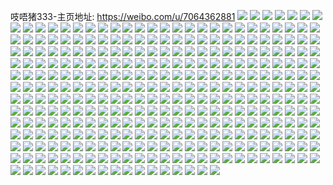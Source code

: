 吱唔猪333-主页地址: https://weibo.com/u/7064362881 
![](https://wx4.sinaimg.cn/mw2000/007I5luNly1h9g53uqq6rj32c036eu0z.jpg) 
![](https://wx4.sinaimg.cn/mw2000/007I5luNly1h9g53vkm6fj32c0340u0x.jpg) 
![](https://wx4.sinaimg.cn/mw2000/007I5luNly1h9g541fybfj320w2pukjm.jpg) 
![](https://wx4.sinaimg.cn/mw2000/007I5luNly1h9g5408swkj32332s4qv5.jpg) 
![](https://wx4.sinaimg.cn/mw2000/007I5luNly1h9g53zb7jaj321m2q5hdt.jpg) 
![](https://wx4.sinaimg.cn/mw2000/007I5luNly1h9g53yn0pcj323f2sknpd.jpg) 
![](https://wx4.sinaimg.cn/mw2000/007I5luNly1h9g53x1z10j32c03404qq.jpg) 
![](https://wx4.sinaimg.cn/mw2000/007I5luNly1h9g542d9dvj32c0340hdu.jpg) 
![](https://wx4.sinaimg.cn/mw2000/007I5luNly1h9g53xz3cfj32122pe7wi.jpg) 
![](https://wx4.sinaimg.cn/mw2000/007I5luNly1h9f7v1x06ij32c0340x6s.jpg) 
![](https://wx4.sinaimg.cn/mw2000/007I5luNly1h9f7um7axfj32c03404qr.jpg) 
![](https://wx4.sinaimg.cn/mw2000/007I5luNly1h9f7uec4ftj32c0340u10.jpg) 
![](https://wx4.sinaimg.cn/mw2000/007I5luNly1h9f7up33ivj32c0342x6q.jpg) 
![](https://wx4.sinaimg.cn/mw2000/007I5luNly1h9f7uunvb3j30yi1pce81.jpg) 
![](https://wx4.sinaimg.cn/mw2000/007I5luNly1h9f7ut32ycj32c0340u10.jpg) 
![](https://wx4.sinaimg.cn/mw2000/007I5luNly1h8am95syrgj32d135sqv7.jpg) 
![](https://wx4.sinaimg.cn/mw2000/007I5luNly1h8am9siep3j32dc35se83.jpg) 
![](https://wx4.sinaimg.cn/mw2000/007I5luNly1h8am919sknj32cy35sx6r.jpg) 
![](https://wx4.sinaimg.cn/mw2000/007I5luNly1h8am9j0o22j32c02c04qq.jpg) 
![](https://wx4.sinaimg.cn/mw2000/007I5luNly1h8am9go7klj32c02c0npd.jpg) 
![](https://wx4.sinaimg.cn/mw2000/007I5luNly1h8am9l7qs2j32c02c0x6p.jpg) 
![](https://wx4.sinaimg.cn/mw2000/007I5luNly1h8am8q51d2j32dc35skjn.jpg) 
![](https://wx4.sinaimg.cn/mw2000/007I5luNly1h8am99qhh7j32dc35s4qr.jpg) 
![](https://wx4.sinaimg.cn/mw2000/007I5luNly1h8am9eozfej32cv35snpf.jpg) 
![](https://wx4.sinaimg.cn/mw2000/007I5luNly1h84y8dc1u6j32c03401kz.jpg) 
![](https://wx4.sinaimg.cn/mw2000/007I5luNly1h84y7paq5wj32c0340e83.jpg) 
![](https://wx4.sinaimg.cn/mw2000/007I5luNly1h84y8u4wd2j32c0340x6q.jpg) 
![](https://wx4.sinaimg.cn/mw2000/007I5luNly1h84y8xvmf6j33402canpf.jpg) 
![](https://wx4.sinaimg.cn/mw2000/007I5luNly1h84y8zmntaj32dc35skjn.jpg) 
![](https://wx4.sinaimg.cn/mw2000/007I5luNly1h84y8h13c7j32c034ue83.jpg) 
![](https://wx4.sinaimg.cn/mw2000/007I5luNly1h84y8l720yj32c034enpf.jpg) 
![](https://wx4.sinaimg.cn/mw2000/007I5luNly1h84y93g2kxj31l736cu0z.jpg) 
![](https://wx4.sinaimg.cn/mw2000/007I5luNly1h84y8q3m17j32c0340npf.jpg) 
![](https://wx4.sinaimg.cn/mw2000/007I5luNly1h7xs2xkpt9j321b2pre82.jpg) 
![](https://wx4.sinaimg.cn/mw2000/007I5luNly1h7xs30uvglj32c034eb2b.jpg) 
![](https://wx4.sinaimg.cn/mw2000/007I5luNly1h7xs33q79vj328l2zh4qr.jpg) 
![](https://wx4.sinaimg.cn/mw2000/007I5luNly1h7xs28h3m1j31r02c0npe.jpg) 
![](https://wx4.sinaimg.cn/mw2000/007I5luNly1h7xs0ognx7j31r02c04qq.jpg) 
![](https://wx4.sinaimg.cn/mw2000/007I5luNly1h7xs36zd7tj31o02804qq.jpg) 
![](https://wx4.sinaimg.cn/mw2000/007I5luNly1h7xs0g9twxj31r02c04qq.jpg) 
![](https://wx4.sinaimg.cn/mw2000/007I5luNly1h7xs39feu1j31r02c01ky.jpg) 
![](https://wx4.sinaimg.cn/mw2000/007I5luNly1h7xs0jru63j31pf29wqv5.jpg) 
![](https://wx4.sinaimg.cn/mw2000/007I5luNly1h7xs2w4zetj31r02c01ky.jpg) 
![](https://wx4.sinaimg.cn/mw2000/007I5luNly1h7xrzod4hnj31qz2by1ky.jpg) 
![](https://wx4.sinaimg.cn/mw2000/007I5luNly1h7xs3umoiqj32612w1kjn.jpg) 
![](https://wx4.sinaimg.cn/mw2000/007I5luNly1h7xs42gs0xj32c0340x6r.jpg) 
![](https://wx4.sinaimg.cn/mw2000/007I5luNly1h7xs4h811hj32c0340x6r.jpg) 
![](https://wx4.sinaimg.cn/mw2000/007I5luNly1h7xs4kfup9j327r27r1kz.jpg) 
![](https://wx4.sinaimg.cn/mw2000/007I5luNly1h7xs4ry19uj32c02c04qr.jpg) 
![](https://wx4.sinaimg.cn/mw2000/007I5luNly1h7xs52d4kzj32c02cm7wj.jpg) 
![](https://wx4.sinaimg.cn/mw2000/007I5luNly1h7tb77c7acj31zv2nub2b.jpg) 
![](https://wx4.sinaimg.cn/mw2000/007I5luNly1h7tb7bahkrj31u32g44qr.jpg) 
![](https://wx4.sinaimg.cn/mw2000/007I5luNly1h7tb7khghmj32492tob2b.jpg) 
![](https://wx4.sinaimg.cn/mw2000/007I5luNly1h7tb7g1hxxj32122pfkjn.jpg) 
![](https://wx4.sinaimg.cn/mw2000/007I5luNly1h72i7z1sufj31sc2ds4qq.jpg) 
![](https://wx4.sinaimg.cn/mw2000/007I5luNly1h666jej9r1j33402c07wj.jpg) 
![](https://wx4.sinaimg.cn/mw2000/007I5luNly1h666izmaz7j32tp24a4qr.jpg) 
![](https://wx4.sinaimg.cn/mw2000/007I5luNly1h666ip2petj32c035ikjo.jpg) 
![](https://wx4.sinaimg.cn/mw2000/007I5luNly1h666j7qcshj31ke2377i5.jpg) 
![](https://wx4.sinaimg.cn/mw2000/007I5luNly1h666jkr0oij32bw3404bw.jpg) 
![](https://wx4.sinaimg.cn/mw2000/007I5luNly1h666jssk3wj320w2p7x6q.jpg) 
![](https://wx4.sinaimg.cn/mw2000/007I5luNly1h666isbf7ij32c02c07wi.jpg) 
![](https://wx4.sinaimg.cn/mw2000/007I5luNly1h666iqyvk7j32c02c0x6q.jpg) 
![](https://wx4.sinaimg.cn/mw2000/007I5luNly1h666itlkvjj32c02c0u0y.jpg) 
![](https://wx4.sinaimg.cn/mw2000/007I5luNly1h62iq2cbgmj32x226ttlp.jpg) 
![](https://wx4.sinaimg.cn/mw2000/007I5luNly1h62ipxlir3j329a30d18a.jpg) 
![](https://wx4.sinaimg.cn/mw2000/007I5luNly1h62iq3rvg5j31e511mdjr.jpg) 
![](https://wx4.sinaimg.cn/mw2000/007I5luNly1h62iq5dftzj31c0100nk5.jpg) 
![](https://wx4.sinaimg.cn/mw2000/007I5luNly1h60d7astk5j327a2xqx6p.jpg) 
![](https://wx4.sinaimg.cn/mw2000/007I5luNly1h60d7g3kfuj32c0340hdu.jpg) 
![](https://wx4.sinaimg.cn/mw2000/007I5luNly1h60d7f4jj1j32662w8dss.jpg) 
![](https://wx4.sinaimg.cn/mw2000/007I5luNly1h60d79vje5j32c03401kz.jpg) 
![](https://wx4.sinaimg.cn/mw2000/007I5luNly1h60d82w976j32dr36ancm.jpg) 
![](https://wx4.sinaimg.cn/mw2000/007I5luNly1h60d84b7ztj32c0340u0z.jpg) 
![](https://wx4.sinaimg.cn/mw2000/007I5luNly1h5vi7o4waoj31kw1kwkjl.jpg) 
![](https://wx4.sinaimg.cn/mw2000/007I5luNly1h5vi7btjemj31kw1l3kjl.jpg) 
![](https://wx4.sinaimg.cn/mw2000/007I5luNly1h5tumf8734j32c03404qs.jpg) 
![](https://wx4.sinaimg.cn/mw2000/007I5luNly1h5tumd90g6j33402c0qv6.jpg) 
![](https://wx4.sinaimg.cn/mw2000/007I5luNly1h5tv6qkhjxj32c02c0qv7.jpg) 
![](https://wx4.sinaimg.cn/mw2000/007I5luNly1h5tvccnji1j32c02c0e81.jpg) 
![](https://wx4.sinaimg.cn/mw2000/007I5luNly1h5tv3ik3zbj30yi1bzwjt.jpg) 
![](https://wx4.sinaimg.cn/mw2000/007I5luNly1h5tvad1xxuj33402c0kjm.jpg) 
![](https://wx4.sinaimg.cn/mw2000/007I5luNly1h5mw09wuxtj31sc2ds7wi.jpg) 
![](https://wx4.sinaimg.cn/mw2000/007I5luNly1h5mw0d6ax6j31sc2dqb2a.jpg) 
![](https://wx4.sinaimg.cn/mw2000/007I5luNly1h5gt3l3gsnj329j2lo7wj.jpg) 
![](https://wx4.sinaimg.cn/mw2000/007I5luNly1h5gt3qhl7pj32772xl4qr.jpg) 
![](https://wx4.sinaimg.cn/mw2000/007I5luNly1h5gt3jtu5sj33402c0qv7.jpg) 
![](https://wx4.sinaimg.cn/mw2000/007I5luNly1h5gt3asj0aj32c033yu0y.jpg) 
![](https://wx4.sinaimg.cn/mw2000/007I5luNly1h5gt3neo24j32c0340x6q.jpg) 
![](https://wx4.sinaimg.cn/mw2000/007I5luNly1h5gt3h3m2qj315o1awkdl.jpg) 
![](https://wx4.sinaimg.cn/mw2000/007I5luNly1h5gt3bxo50j32c0340hdu.jpg) 
![](https://wx4.sinaimg.cn/mw2000/007I5luNly1h5gt3fv1mhj315o2ethdt.jpg) 
![](https://wx4.sinaimg.cn/mw2000/007I5luNly1h5gt3d359rj32c02c0qv5.jpg) 
![](https://wx4.sinaimg.cn/mw2000/007I5luNly1h5487r1cpsj31sc2ds7wh.jpg) 
![](https://wx4.sinaimg.cn/mw2000/007I5luNly1h5487ow2ecj31yr2mce81.jpg) 
![](https://wx4.sinaimg.cn/mw2000/007I5luNly1h5487qjan1j31sc2dsx6p.jpg) 
![](https://wx4.sinaimg.cn/mw2000/007I5luNly1h51q6ntjdnj31o7289npd.jpg) 
![](https://wx4.sinaimg.cn/mw2000/007I5luNly1h51q6p2th7j31sc2dskjl.jpg) 
![](https://wx4.sinaimg.cn/mw2000/007I5luNly1h4xelzm3qhj326e2wi7wj.jpg) 
![](https://wx4.sinaimg.cn/mw2000/007I5luNly1h4xemcxd1mj32752xikjn.jpg) 
![](https://wx4.sinaimg.cn/mw2000/007I5luNly1h4xelskwb1j325w2vu7wj.jpg) 
![](https://wx4.sinaimg.cn/mw2000/007I5luNly1h4xemhr5kaj31xu2l4hdu.jpg) 
![](https://wx4.sinaimg.cn/mw2000/007I5luNly1h4xen0j2zkj31u22g3b2a.jpg) 
![](https://wx4.sinaimg.cn/mw2000/007I5luNly1h4xemn4vkej325e2v74qr.jpg) 
![](https://wx4.sinaimg.cn/mw2000/007I5luNly1h4xempew6ij32c034i7wi.jpg) 
![](https://wx4.sinaimg.cn/mw2000/007I5luNly1h4xemoby3ij32c03407wi.jpg) 
![](https://wx4.sinaimg.cn/mw2000/007I5luNly1h4xemqfgokj32c034q7wi.jpg) 
![](https://wx4.sinaimg.cn/mw2000/007I5luNly1h4xelm7e6cj31yn2m7hdu.jpg) 
![](https://wx4.sinaimg.cn/mw2000/007I5luNly1h4xem670uqj323e2si7wj.jpg) 
![](https://wx4.sinaimg.cn/mw2000/007I5luNly1h4xemvt9gej323u2t3npe.jpg) 
![](https://wx4.sinaimg.cn/mw2000/007I5luNly1h4xelttq6lj32572ux4qq.jpg) 
![](https://wx4.sinaimg.cn/mw2000/007I5luNly1h4lwu8w15bj32c035yhdv.jpg) 
![](https://wx4.sinaimg.cn/mw2000/007I5luNly1h3rgfa4hp2j32c02c0npd.jpg) 
![](https://wx4.sinaimg.cn/mw2000/007I5luNly1h3rgf7ew5vj32c02c0kjl.jpg) 
![](https://wx4.sinaimg.cn/mw2000/007I5luNly1h3rgf9fqcaj3296296npd.jpg) 
![](https://wx4.sinaimg.cn/mw2000/007I5luNly1h3rgf8ig1qj32c02c0u0x.jpg) 
![](https://wx4.sinaimg.cn/mw2000/007I5luNly1h2wfe5flygj31jv22he81.jpg) 
![](https://wx4.sinaimg.cn/mw2000/007I5luNly1h2wfe720rvj31o0280npd.jpg) 
![](https://wx4.sinaimg.cn/mw2000/007I5luNly1h2wfe63tqhj31o0280npd.jpg) 
![](https://wx4.sinaimg.cn/mw2000/007I5luNly1h2wfe8c0foj31o0280npd.jpg) 
![](https://wx4.sinaimg.cn/mw2000/007I5luNly1h2e1schur0j32ol2kzhdu.jpg) 
![](https://wx4.sinaimg.cn/mw2000/007I5luNly1h2e1sahl7aj326l35sx6q.jpg) 
![](https://wx4.sinaimg.cn/mw2000/007I5luNly1h2e1sda5n3j32123371ky.jpg) 
![](https://wx4.sinaimg.cn/mw2000/007I5luNly1h2e1s7pjf0j32c02c01ky.jpg) 
![](https://wx4.sinaimg.cn/mw2000/007I5luNly1h218oxrkzej33402c0qv7.jpg) 
![](https://wx4.sinaimg.cn/mw2000/007I5luNly1h218p01hckj31ji1tzx6p.jpg) 
![](https://wx4.sinaimg.cn/mw2000/007I5luNly1h218oywe6nj32c02c0b2a.jpg) 
![](https://wx4.sinaimg.cn/mw2000/007I5luNly1h218ywol94j30vi1b90zz.jpg) 
![](https://wx4.sinaimg.cn/mw2000/007I5luNly1h1jtzehn3wj32362s7kjn.jpg) 
![](https://wx4.sinaimg.cn/mw2000/007I5luNly1h1jtz2yv1sj326a2wdnpf.jpg) 
![](https://wx4.sinaimg.cn/mw2000/007I5luNly1h1jtzbs1evj325n2vikjn.jpg) 
![](https://wx4.sinaimg.cn/mw2000/007I5luNly1h1jtz9ab0wj32c0340hdw.jpg) 
![](https://wx4.sinaimg.cn/mw2000/007I5luNly1h1jtzhjhjbj32c0340b2c.jpg) 
![](https://wx4.sinaimg.cn/mw2000/007I5luNly1h1jtz5xy47j327y2ymu0z.jpg) 
![](https://wx4.sinaimg.cn/mw2000/007I5luNly1h1dw2943d2j31od2ijkjl.jpg) 
![](https://wx4.sinaimg.cn/mw2000/007I5luNly1h1dw28j2pxj31wt2v9u0x.jpg) 
![](https://wx4.sinaimg.cn/mw2000/007I5luNly1h1dw29ozx4j31lm2efe81.jpg) 
![](https://wx4.sinaimg.cn/mw2000/007I5luNly1h1dw2ah9laj32c0340e82.jpg) 
![](https://wx4.sinaimg.cn/mw2000/007I5luNly1h1dw27kr2rj31sb2ohqv5.jpg) 
![](https://wx4.sinaimg.cn/mw2000/007I5luNly1h1dw2b2mjwj32c0340x6p.jpg) 
![](https://wx4.sinaimg.cn/mw2000/007I5luNly1h0ptqjcgmkj30yi1fq1ep.jpg) 
![](https://wx4.sinaimg.cn/mw2000/007I5luNly1h0ptqioi5rj30yi1pce6i.jpg) 
![](https://wx4.sinaimg.cn/mw2000/007I5luNly1h0ptqlewxvj30yi1fqhal.jpg) 
![](https://wx4.sinaimg.cn/mw2000/007I5luNly1h0ptqkk6gxj30yi1fr1fy.jpg) 
![](https://wx4.sinaimg.cn/mw2000/007I5luNly1h0ptqmd9slj32c02c07wi.jpg) 
![](https://wx4.sinaimg.cn/mw2000/007I5luNly1h0ptqjvdb9j30yi1fs4nk.jpg) 
![](https://wx4.sinaimg.cn/mw2000/007I5luNly1gzrxg284dej30ui1kbwrj.jpg) 
![](https://wx4.sinaimg.cn/mw2000/007I5luNly1gzrxg70mzbj32c02c0npd.jpg) 
![](https://wx4.sinaimg.cn/mw2000/007I5luNly1gzrxg30g89j30rl1kb1bb.jpg) 
![](https://wx4.sinaimg.cn/mw2000/007I5luNly1gzrxg80vktj321e21eqv5.jpg) 
![](https://wx4.sinaimg.cn/mw2000/007I5luNly1gzrxg65o97j32c02c0e81.jpg) 
![](https://wx4.sinaimg.cn/mw2000/007I5luNly1gzrxg8bdczj30n40mhju3.jpg) 
![](https://wx4.sinaimg.cn/mw2000/007I5luNly1gzrxh9dl2cj31rf2ck4qq.jpg) 
![](https://wx4.sinaimg.cn/mw2000/007I5luNly1gzrxg43o4jj31ky23ye81.jpg) 
![](https://wx4.sinaimg.cn/mw2000/007I5luNly1gzrxh8fi9tj31sc2dshdt.jpg) 
![](https://wx4.sinaimg.cn/mw2000/007I5luNly1gzrxh8o3eoj30ry0rxn1v.jpg) 
![](https://wx4.sinaimg.cn/mw2000/007I5luNly1gzrxg9iyupj32c0340kjn.jpg) 
![](https://wx4.sinaimg.cn/mw2000/007I5luNly1gzrxg0z57ej32c03404qq.jpg) 
![](https://wx4.sinaimg.cn/mw2000/007I5luNly1gzrxha1ghej31sc1sce81.jpg) 
![](https://wx4.sinaimg.cn/mw2000/007I5luNly1gymrxzu9pkj32c0340qv7.jpg) 
![](https://wx4.sinaimg.cn/mw2000/007I5luNly1gymrwuvk8dj33402c07wj.jpg) 
![](https://wx4.sinaimg.cn/mw2000/007I5luNly1gymrw4oklej324d2ttx6r.jpg) 
![](https://wx4.sinaimg.cn/mw2000/007I5luNly1gymrwiddr8j32c03401kz.jpg) 
![](https://wx4.sinaimg.cn/mw2000/007I5luNly1gymrx9eb1oj32vh25mqv6.jpg) 
![](https://wx4.sinaimg.cn/mw2000/007I5luNly1gymrvmbk6nj32532usqv6.jpg) 
![](https://wx4.sinaimg.cn/mw2000/007I5luNly1gy1w6xs55ij30yi1fqal5.jpg) 
![](https://wx4.sinaimg.cn/mw2000/007I5luNly1gy1w6y50tjj30yf1fnan1.jpg) 
![](https://wx4.sinaimg.cn/mw2000/007I5luNly1gxz26e3iedj31oj28pe81.jpg) 
![](https://wx4.sinaimg.cn/mw2000/007I5luNly1gxz26digtfj31sc2dsx6p.jpg) 
![](https://wx4.sinaimg.cn/mw2000/007I5luNly1gxz26ga7xuj31sc2dsqv5.jpg) 
![](https://wx4.sinaimg.cn/mw2000/007I5luNly1gxz26ei7onj31fs1x14qp.jpg) 
![](https://wx4.sinaimg.cn/mw2000/007I5luNly1gxz26fcfvhj31pf29wu0x.jpg) 
![](https://wx4.sinaimg.cn/mw2000/007I5luNly1gxz26h6hxtj31np27k7wh.jpg) 
![](https://wx4.sinaimg.cn/mw2000/007I5luNly1gxz26cunh6j31sc1sc7wh.jpg) 
![](https://wx4.sinaimg.cn/mw2000/007I5luNly1gxz26ibryhj31sc2dse81.jpg) 
![](https://wx4.sinaimg.cn/mw2000/007I5luNly1gxz26hjk0xj31sc1sc1kx.jpg) 
![](https://wx4.sinaimg.cn/mw2000/007I5luNly1gwnvu6ntqsj31k022o7qf.jpg) 
![](https://wx4.sinaimg.cn/mw2000/007I5luNly1gwnvu0jdwsj31k022o4p7.jpg) 
![](https://wx4.sinaimg.cn/mw2000/007I5luNly1gwnvueosylj32882yyb2a.jpg) 
![](https://wx4.sinaimg.cn/mw2000/007I5luNly1gwnvubngh0j31k122o7v1.jpg) 
![](https://wx4.sinaimg.cn/mw2000/007I5luNly1gwnvu9y40vj31k022o1im.jpg) 
![](https://wx4.sinaimg.cn/mw2000/007I5luNly1gwnvu87xoaj31k022oe6u.jpg) 
![](https://wx4.sinaimg.cn/mw2000/007I5luNly1gwnvu4s9htj31k122ob29.jpg) 
![](https://wx4.sinaimg.cn/mw2000/007I5luNly1gwnvu27vl1j31k022o1f4.jpg) 
![](https://wx4.sinaimg.cn/mw2000/007I5luNly1gwnvujx1pyj32452tix6r.jpg) 
![](https://wx4.sinaimg.cn/mw2000/007I5luNly1gwiiytusa0j32c03401ky.jpg) 
![](https://wx4.sinaimg.cn/mw2000/007I5luNly1gwiiypjc9dj30xc2s0x6p.jpg) 
![](https://wx4.sinaimg.cn/mw2000/007I5luNly1gwiiysgtinj325b2v2kjm.jpg) 
![](https://wx4.sinaimg.cn/mw2000/007I5luNly1gwhg33mpslj31sc1sc1ky.jpg) 
![](https://wx4.sinaimg.cn/mw2000/007I5luNly1gwhg390lqyj31oc1ocnpd.jpg) 
![](https://wx4.sinaimg.cn/mw2000/007I5luNly1gwhg3gas0bj31sc1sc7wi.jpg) 
![](https://wx4.sinaimg.cn/mw2000/007I5luNly1gw6nwgmzmnj31zp2nknpd.jpg) 
![](https://wx4.sinaimg.cn/mw2000/007I5luNly1gw6nwj57q0j323y2t9u0z.jpg) 
![](https://wx4.sinaimg.cn/mw2000/007I5luNly1gw6nwf9mx3j32392scqv5.jpg) 
![](https://wx4.sinaimg.cn/mw2000/007I5luNly1gukr35dh7wj62c034me8302.jpg) 
![](https://wx4.sinaimg.cn/mw2000/007I5luNly1gukr31eih6j62c036ihdv02.jpg) 
![](https://wx4.sinaimg.cn/mw2000/007I5luNly1gukr38djvrj62c034uhdv02.jpg) 
![](https://wx4.sinaimg.cn/mw2000/007I5luNly1gukr3bx9ovj62c0340qv702.jpg) 
![](https://wx4.sinaimg.cn/mw2000/007I5luNly1gsg8kfhhx3j30rs0v948r.jpg) 
![](https://wx4.sinaimg.cn/mw2000/007I5luNly1gsg8kks1rej32c033y7wi.jpg) 
![](https://wx4.sinaimg.cn/mw2000/007I5luNly1gsg8km4xmtj30rs0vpqd3.jpg) 
![](https://wx4.sinaimg.cn/mw2000/007I5luNly1gsg8kec32hj30xb1n8tok.jpg) 
![](https://wx4.sinaimg.cn/mw2000/007I5luNly1gsg8ks04ohj30vf160hdt.jpg) 
![](https://wx4.sinaimg.cn/mw2000/007I5luNly1gsg8ko2vbvj30y91fewvx.jpg) 
![](https://wx4.sinaimg.cn/mw2000/007I5luNly1gr35dh9b36j32c02c0e82.jpg) 
![](https://wx4.sinaimg.cn/mw2000/007I5luNly1gqq9l0fg9zj322o34chdv.jpg) 
![](https://wx4.sinaimg.cn/mw2000/007I5luNly1gqq9l7vwb4j322o33z7wj.jpg) 
![](https://wx4.sinaimg.cn/mw2000/007I5luNly1gqq9l2hvy6j322o33zqv7.jpg) 
![](https://wx4.sinaimg.cn/mw2000/007I5luNly1gqq9kykmtjj31qz2c0npk.jpg) 
![](https://wx4.sinaimg.cn/mw2000/007I5luNly1gqq9l43cruj31qz2c0qva.jpg) 
![](https://wx4.sinaimg.cn/mw2000/007I5luNly1gqq9l6vlgej31qz2c0kjp.jpg) 
![](https://wx4.sinaimg.cn/mw2000/007I5luNly1gqq9l1ekenj322o33zhdv.jpg) 
![](https://wx4.sinaimg.cn/mw2000/007I5luNly1gpw3anthwnj30u00u0dpl.jpg) 
![](https://wx4.sinaimg.cn/mw2000/007I5luNly1gpo4u6n2ruj30u014jwox.jpg) 
![](https://wx4.sinaimg.cn/mw2000/007I5luNly1gpo4u82n5ij30u01497e7.jpg) 
![](https://wx4.sinaimg.cn/mw2000/007I5luNly1gpo4u962yej30u014e11b.jpg) 
![](https://wx4.sinaimg.cn/mw2000/007I5luNly1gpo4uamn63j30u0140qb0.jpg) 
![](https://wx4.sinaimg.cn/mw2000/007I5luNly1gpeu9xlvvzj30u014fqnf.jpg) 
![](https://wx4.sinaimg.cn/mw2000/007I5luNly1go4mp3smg9j30nh15o7k7.jpg) 
![](https://wx4.sinaimg.cn/mw2000/007I5luNly1go3b4oqtq8j30pq12jajo.jpg) 
![](https://wx4.sinaimg.cn/mw2000/007I5luNly1go3b4u2pm9j30u0140dq6.jpg) 
![](https://wx4.sinaimg.cn/mw2000/007I5luNly1go3b4qaeksj30u0190dq3.jpg) 
![](https://wx4.sinaimg.cn/mw2000/007I5luNly1go3b4xpkxtj31400u0gye.jpg) 
![](https://wx4.sinaimg.cn/mw2000/007I5luNly1go3b4mn7dyj30u0140woy.jpg) 
![](https://wx4.sinaimg.cn/mw2000/007I5luNly1go3b4whl14j31400u0dsa.jpg) 
![](https://wx4.sinaimg.cn/mw2000/007I5luNly1gnyus951vlj32pb20znpe.jpg) 
![](https://wx4.sinaimg.cn/mw2000/007I5luNly1gns1gakyd2j32c0340e83.jpg) 
![](https://wx4.sinaimg.cn/mw2000/007I5luNly1gnjpbtenkpj31qu1qtkjl.jpg) 
![](https://wx4.sinaimg.cn/mw2000/007I5luNly1gnjpbv9etpj31sc1scx6p.jpg) 
![](https://wx4.sinaimg.cn/mw2000/007I5luNly1gnf6i44xcnj32c02c0hdu.jpg) 
![](https://wx4.sinaimg.cn/mw2000/007I5luNly1gnf6i4kcakj31q91q8b29.jpg) 
![](https://wx4.sinaimg.cn/mw2000/007I5luNly1gnf6i2nv96j329v29ue82.jpg) 
![](https://wx4.sinaimg.cn/mw2000/007I5luNly1gn3jhwg1u1j31sg1sgkjl.jpg) 
![](https://wx4.sinaimg.cn/mw2000/007I5luNly1gn3jmeorl3j31sg1sghdt.jpg) 
![](https://wx4.sinaimg.cn/mw2000/007I5luNly1gn3jhvvsf0j31sg1sghdt.jpg) 
![](https://wx4.sinaimg.cn/mw2000/007I5luNly1gn3jhxqim4j31rx1rye81.jpg) 
![](https://wx4.sinaimg.cn/mw2000/007I5luNly1gn3jhyb4qgj31sg1sgkjl.jpg) 
![](https://wx4.sinaimg.cn/mw2000/007I5luNly1gn3jhx2dbej31r91rab29.jpg) 
![](https://wx4.sinaimg.cn/mw2000/007I5luNly1gmrzohr7hoj31sg2dsqv5.jpg) 
![](https://wx4.sinaimg.cn/mw2000/007I5luNly1gmrzoizxusj30yi1a07bh.jpg) 
![](https://wx4.sinaimg.cn/mw2000/007I5luNly1gmrzoilo8yj31sg2dsqv5.jpg) 
![](https://wx4.sinaimg.cn/mw2000/007I5luNly1gmiz94p08zj31ry2d9kjl.jpg) 
![](https://wx4.sinaimg.cn/mw2000/007I5luNly1gmiz994b1aj31rv2d67wh.jpg) 
![](https://wx4.sinaimg.cn/mw2000/007I5luNly1gmiz9enyrnj31ph29ze81.jpg) 
![](https://wx4.sinaimg.cn/mw2000/007I5luNly1gmiz9lf40lj31sg2dsnpd.jpg) 
![](https://wx4.sinaimg.cn/mw2000/007I5luNly1gmiz9rt911j31sg2dsqv5.jpg) 
![](https://wx4.sinaimg.cn/mw2000/007I5luNly1gm72bswlgtj31sg2dsx6p.jpg) 
![](https://wx4.sinaimg.cn/mw2000/007I5luNly1gm72bys7wlj31sg2dsqv5.jpg) 
![](https://wx4.sinaimg.cn/mw2000/007I5luNly1gm72bllnidj31sg2dsx6p.jpg) 
![](https://wx4.sinaimg.cn/mw2000/007I5luNly1gm72cce3zuj31sg2dsqv5.jpg) 
![](https://wx4.sinaimg.cn/mw2000/007I5luNly1gm09qq2r0uj31sc1sc7wh.jpg) 
![](https://wx4.sinaimg.cn/mw2000/007I5luNly1gm09qu51j9j31pa1pa7wh.jpg) 
![](https://wx4.sinaimg.cn/mw2000/007I5luNly1gm09qyjbjsj31q81q77wh.jpg) 
![](https://wx4.sinaimg.cn/mw2000/007I5luNly1gm09r76fo3j31sc1scb29.jpg) 
![](https://wx4.sinaimg.cn/mw2000/007I5luNly1gm09rb80d7j31sc1scb29.jpg) 
![](https://wx4.sinaimg.cn/mw2000/007I5luNly1gm09r2kofqj31sc1scb29.jpg) 
![](https://wx4.sinaimg.cn/mw2000/007I5luNly1glzb5y09kqj31sc1scu0x.jpg) 
![](https://wx4.sinaimg.cn/mw2000/007I5luNly1glvim6qh3tj32c02c0e82.jpg) 
![](https://wx4.sinaimg.cn/mw2000/007I5luNly1glvilyroe8j32c02c0npd.jpg) 
![](https://wx4.sinaimg.cn/mw2000/007I5luNly1glvimksh2ej32c02b6u0x.jpg) 
![](https://wx4.sinaimg.cn/mw2000/007I5luNly1glvimep5bhj32c02c0e82.jpg) 
![](https://wx4.sinaimg.cn/mw2000/007I5luNly1glrswzaxfij31ir21k1kx.jpg) 
![](https://wx4.sinaimg.cn/mw2000/007I5luNly1glrswunt04j31h41yt1kx.jpg) 
![](https://wx4.sinaimg.cn/mw2000/007I5luNly1glovb0st34j32c02c0kjm.jpg) 
![](https://wx4.sinaimg.cn/mw2000/007I5luNly1glnh8izihej32c0340e84.jpg) 
![](https://wx4.sinaimg.cn/mw2000/007I5luNly1gleag5ria3j32c02c04qr.jpg) 
![](https://wx4.sinaimg.cn/mw2000/007I5luNly1gleageixh7j32c02c0hdu.jpg) 
![](https://wx4.sinaimg.cn/mw2000/007I5luNly1gleafub8vrj32c02c0qv6.jpg) 
![](https://wx4.sinaimg.cn/mw2000/007I5luNly1gleae0u1ctj32c02c07wj.jpg) 
![](https://wx4.sinaimg.cn/mw2000/007I5luNly1gleae7t29xj31sc1sc1ky.jpg) 
![](https://wx4.sinaimg.cn/mw2000/007I5luNly1gleaeslvg8j32c02c07wj.jpg) 
![](https://wx4.sinaimg.cn/mw2000/007I5luNly1gleaf5ws2ej32av340npf.jpg) 
![](https://wx4.sinaimg.cn/mw2000/007I5luNly1gleaeft2auj32c02c0npe.jpg) 
![](https://wx4.sinaimg.cn/mw2000/007I5luNly1gleafj3ayjj32c0350x6r.jpg) 
![](https://wx4.sinaimg.cn/mw2000/007I5luNly1gl9a1col8mj32c02c04qr.jpg) 
![](https://wx4.sinaimg.cn/mw2000/007I5luNly1gl9a1fek8nj32c02c0u0y.jpg) 
![](https://wx4.sinaimg.cn/mw2000/007I5luNly1gl9a1gzwmoj32c02c0x6q.jpg) 
![](https://wx4.sinaimg.cn/mw2000/007I5luNly1gl9a1jy0u7j32c02ck4qq.jpg) 
![](https://wx4.sinaimg.cn/mw2000/007I5luNly1gl9a1ip93jj32c02c04qr.jpg) 
![](https://wx4.sinaimg.cn/mw2000/007I5luNly1gl9a1l5tmmj32c02cg1ky.jpg) 
![](https://wx4.sinaimg.cn/mw2000/007I5luNly1gl56i8v23gj31r41r3qv5.jpg) 
![](https://wx4.sinaimg.cn/mw2000/007I5luNly1gl19e4wwiwj30yi1i8wrp.jpg) 
![](https://wx4.sinaimg.cn/mw2000/007I5luNly1gky1gk62svj31sc2dskjl.jpg) 
![](https://wx4.sinaimg.cn/mw2000/007I5luNly1gky1gfa4csj31sc2dshdt.jpg) 
![](https://wx4.sinaimg.cn/mw2000/007I5luNly1gky1gpg1eqj31sc2dshdt.jpg) 
![](https://wx4.sinaimg.cn/mw2000/007I5luNly1gky1gva9jgj31sc2dse81.jpg) 
![](https://wx4.sinaimg.cn/mw2000/007I5luNly1gksfuq44h1j30yi22oqsh.jpg) 
![](https://wx4.sinaimg.cn/mw2000/007I5luNly1gkqug6zhrkj30rs15owvo.jpg) 
![](https://wx4.sinaimg.cn/mw2000/007I5luNly1gkplujqloxj31z72yuhdt.jpg) 
![](https://wx4.sinaimg.cn/mw2000/007I5luNly1gkjvd87yk0j32c02c01l0.jpg) 
![](https://wx4.sinaimg.cn/mw2000/007I5luNly1gkiwqji34qj32c02c04qr.jpg) 
![](https://wx4.sinaimg.cn/mw2000/007I5luNly1gkiwqa1i14j32c02c01kz.jpg) 
![](https://wx4.sinaimg.cn/mw2000/007I5luNly1gkiwq0cgzdj32c02c01kz.jpg) 
![](https://wx4.sinaimg.cn/mw2000/007I5luNly1gkiwrc7qv6j31sc1scnpd.jpg) 
![](https://wx4.sinaimg.cn/mw2000/007I5luNly1gkiwpqyyl3j31sc1scnpd.jpg) 
![](https://wx4.sinaimg.cn/mw2000/007I5luNly1gkiwr7bjcfj31sc1schdt.jpg) 
![](https://wx4.sinaimg.cn/mw2000/007I5luNly1gkiwr2cbu6j32c02c0x6q.jpg) 
![](https://wx4.sinaimg.cn/mw2000/007I5luNly1gkiwqt3udpj32c02c0x6q.jpg) 
![](https://wx4.sinaimg.cn/mw2000/007I5luNly1gkiwrliprrj32c02c0x6q.jpg) 
![](https://wx4.sinaimg.cn/mw2000/007I5luNly1gkfifzshfgj322o33zqv5.jpg) 
![](https://wx4.sinaimg.cn/mw2000/007I5luNly1gkfigiz1nzj322o33zqv5.jpg) 
![](https://wx4.sinaimg.cn/mw2000/007I5luNly1gkfig9pfatj322o33z1ky.jpg) 
![](https://wx4.sinaimg.cn/mw2000/007I5luNly1gkfignw5qcj31qn2lx7wh.jpg) 
![](https://wx4.sinaimg.cn/mw2000/007I5luNly1gk2xh3ujaej32c02c0x6p.jpg) 
![](https://wx4.sinaimg.cn/mw2000/007I5luNly1gk2xh9xpw3j32c02c0u0x.jpg) 
![](https://wx4.sinaimg.cn/mw2000/007I5luNly1gjzikb42ioj328f28fu0y.jpg) 
![](https://wx4.sinaimg.cn/mw2000/007I5luNly1gjzikju80ej3251251npe.jpg) 
![](https://wx4.sinaimg.cn/mw2000/007I5luNly1gjzik0mkgzj325k25jhdu.jpg) 
![](https://wx4.sinaimg.cn/mw2000/007I5luNly1gjzikrokfgj31sc1sc7wi.jpg) 
![](https://wx4.sinaimg.cn/mw2000/007I5luNly1gjzijq1sd9j320c20chdu.jpg) 
![](https://wx4.sinaimg.cn/mw2000/007I5luNly1gjzikzrdhnj31sc1sce82.jpg) 
![](https://wx4.sinaimg.cn/mw2000/007I5luNly1gjus6bpljgj31r31r3b29.jpg) 
![](https://wx4.sinaimg.cn/mw2000/007I5luNly1gjus6gfslmj31r21r2e81.jpg) 
![](https://wx4.sinaimg.cn/mw2000/007I5luNly1gjoy6v1p51j32362uo7wj.jpg) 
![](https://wx4.sinaimg.cn/mw2000/007I5luNly1gjoy85oxzgj31n827t4qq.jpg) 
![](https://wx4.sinaimg.cn/mw2000/007I5luNly1gjoy750o7xj323m2q74qr.jpg) 
![](https://wx4.sinaimg.cn/mw2000/007I5luNly1gjoy8e1zuuj31sw2c0npe.jpg) 
![](https://wx4.sinaimg.cn/mw2000/007I5luNly1gjoy7j8jyuj31pp2c0b2a.jpg) 
![](https://wx4.sinaimg.cn/mw2000/007I5luNly1gjoy7r0cz4j31w42c0kjm.jpg) 
![](https://wx4.sinaimg.cn/mw2000/007I5luNly1gjoy7zgv2rj31tt2c0kjm.jpg) 
![](https://wx4.sinaimg.cn/mw2000/007I5luNly1gjoy6l0irdj31pm2bz1ky.jpg) 
![](https://wx4.sinaimg.cn/mw2000/007I5luNly1gjoy7bxcs8j31tu2b34qq.jpg) 
![](https://wx4.sinaimg.cn/mw2000/007I5luNly1gjlf3q3pzyj32c03401ky.jpg) 
![](https://wx4.sinaimg.cn/mw2000/007I5luNly1gjlf39ha17j325i314u0x.jpg) 

